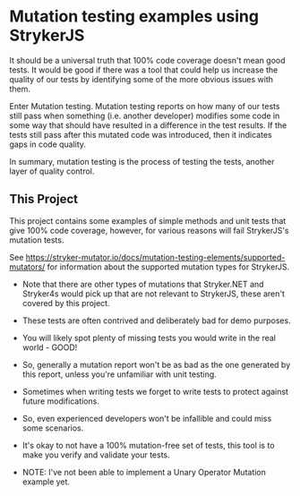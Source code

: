 # Mutation testing examples using StrykerJS

It should be a universal truth that 100% code coverage doesn't mean good tests. It would be good if there was a tool that could help us increase the quality of our tests by identifying some of the more obvious issues with them.

Enter Mutation testing. Mutation testing reports on how many of our tests still pass when something (i.e. another developer) modifies some code in some way that should have resulted in a difference in the test results. If the tests still pass after this mutated code was introduced, then it indicates gaps in code quality.

In summary, mutation testing is the process of testing the tests, another layer of quality control.

## This Project

This project contains some examples of simple methods and unit tests that give 100% code coverage, however, for various reasons will fail StrykerJS's mutation tests.

See https://stryker-mutator.io/docs/mutation-testing-elements/supported-mutators/ for information about the supported mutation types for StrykerJS.

- Note that there are other types of mutations that Stryker.NET and Stryker4s would pick up that are not relevant to StrykerJS, these aren't covered by this project.
- These tests are often contrived and deliberately bad for demo purposes.
- You will likely spot plenty of missing tests you would write in the real world - GOOD!
- So, generally a mutation report won't be as bad as the one generated by this report, unless you're unfamiliar with unit testing.
- Sometimes when writing tests we forget to write tests to protect against future modifications.
- So, even experienced developers won't be infallible and could miss some scenarios.
- It's okay to not have a 100% mutation-free set of tests, this tool is to make you verify and validate your tests.

- NOTE: I've not been able to implement a Unary Operator Mutation example yet.
